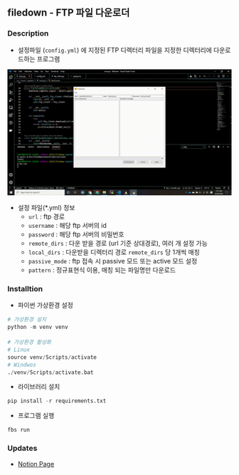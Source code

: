 ## filedown - FTP 파일 다운로더

### Description
- 설정파일 (`config.yml`) 에 지정된 FTP 디렉터리 파일을 지정한 디렉터리에 다운로드하는 프로그램

![image-20200517104315305](img/filedown.gif)

- 설정 파일(*.yml) 정보
  - `url` : ftp 경로
  - `username` : 해당 ftp 서버의 id
  - `password` : 해당 ftp 서버의 비밀번호
  - `remote_dirs` : 다운 받을 경로 (url 기준 상대경로), 여러 개 설정 가능
  - `local_dirs` : 다운받을 디렉터리 경로 `remote_dirs` 당 1개씩 매칭
  - `passive_mode` : ftp 접속 시 passive 모드 또는 active 모드 설정
  - `pattern` : 정규표현식 이용, 매칭 되는 파일명만 다운로드



### Installtion

- 파이썬 가상환경 설정
```python
# 가상환경 설치
python -m venv venv

# 가상환경 활성화
# Linux
source venv/Scripts/activate
# Windwos
./venv/Scripts/activate.bat
```

- 라이브러리 설치

```python
pip install -r requirements.txt
```

- 프로그램 실행

```python
fbs run
```

### Updates
- [Notion Page](https://www.notion.so/FileDown-FTP-Downloader-456b11b7e16d409998b3a6e3b89bef9d)
